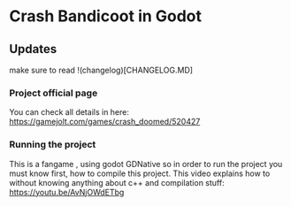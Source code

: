 # Crash Bandicoot in Godot


## Updates
make sure to read !(changelog)[CHANGELOG.MD]

### Project official page

You can check all details in here:
https://gamejolt.com/games/crash_doomed/520427

### Running the project

This is a fangame , using godot GDNative so in order to run the project you must know first, how to compile this project.
This video explains how to without knowing anything about c++ and compilation stuff:
https://youtu.be/AvNjOWdETbg


